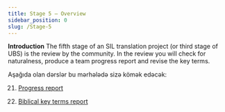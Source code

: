 ```yaml
---
title: Stage 5 – Overview
sidebar_position: 0
slug: /Stage-5
---
```




**Introduction** The fifth stage of an SIL translation project (or third stage of UBS) is the review by the community. In the review you will check for naturalness, produce a team progress report and revise the key terms.


Aşağıda olan dərslər bu mərhələdə sizə kömək edəcək:


 21. [Progress report](https://sillsdev.github.io/paratext-manual/21.PPR)


 22. [Biblical key terms report](https://sillsdev.github.io/paratext-manual/22.BTR)

